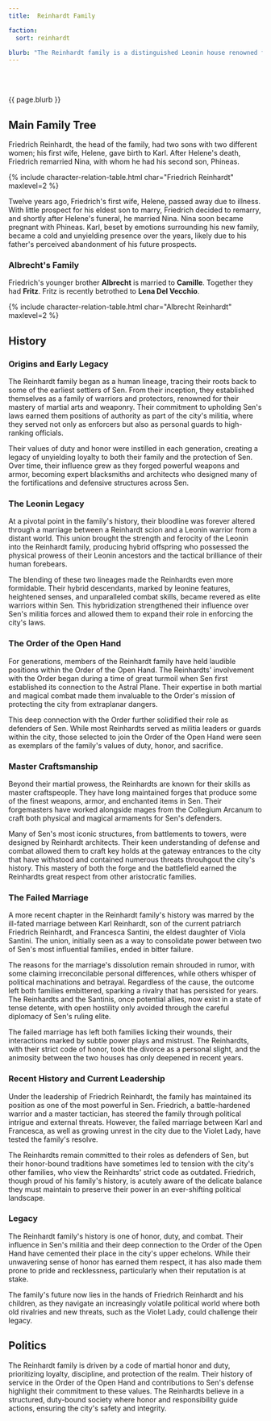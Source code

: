 ```yaml
---
title:  Reinhardt Family

faction: 
  sort: reinhardt

blurb: "The Reinhardt family is a distinguished Leonin house renowned for their fierce loyalty, expertise in engineering and architecture, and longstanding rivalry with the Santinis. Their history is marked by a commitment to duty, honor, and tradition, with members often serving in the Order of the Open Hand. Known for their formidable reputation and strategic political maneuvers, the Reinhardts are a force to be reckoned with in Sen."
---
```


<h1 id="overview" style="visibility: hidden; margin: 0px; padding: 0px;">Overview</h1>

{{ page.blurb }}

<!--more-->

## Main Family Tree
Friedrich Reinhardt, the head of the family, had two sons with two different women; his first wife, Helene, gave birth to Karl. After Helene's death, Friedrich remarried Nina, with whom he had his second son, Phineas.

{% include character-relation-table.html char="Friedrich Reinhardt" maxlevel=2 %}

Twelve years ago, Friedrich's first wife, Helene, passed away due to illness. With little prospect for his eldest son to marry, Friedrich decided to remarry, and shortly after Helene's funeral, he married Nina. Nina soon became pregnant with Phineas. Karl, beset by emotions surrounding his new family, became a cold and unyielding presence over the years, likely due to his father's perceived abandonment of his future prospects.

### Albrecht's Family
Friedrich's younger brother **Albrecht** is married to **Camille**. Together they had **Fritz**. Fritz is recently betrothed to **Lena Del Vecchio**. 

{% include character-relation-table.html char="Albrecht Reinhardt" maxlevel=2 %}

## History

### Origins and Early Legacy
The Reinhardt family began as a human lineage, tracing their roots back to some of the earliest settlers of Sen. From their inception, they established themselves as a family of warriors and protectors, renowned for their mastery of martial arts and weaponry. Their commitment to upholding Sen's laws earned them positions of authority as part of the city's militia, where they served not only as enforcers but also as personal guards to high-ranking officials. 

Their values of duty and honor were instilled in each generation, creating a legacy of unyielding loyalty to both their family and the protection of Sen. Over time, their influence grew as they forged powerful weapons and armor, becoming expert blacksmiths and architects who designed many of the fortifications and defensive structures across Sen.

### The Leonin Legacy
At a pivotal point in the family's history, their bloodline was forever altered through a marriage between a Reinhardt scion and a Leonin warrior from a distant world. This union brought the strength and ferocity of the Leonin into the Reinhardt family, producing hybrid offspring who possessed the physical prowess of their Leonin ancestors and the tactical brilliance of their human forebears. 

The blending of these two lineages made the Reinhardts even more formidable. Their hybrid descendants, marked by leonine features, heightened senses, and unparalleled combat skills, became revered as elite warriors within Sen. This hybridization strengthened their influence over Sen's militia forces and allowed them to expand their role in enforcing the city's laws.

### The Order of the Open Hand
For generations, members of the Reinhardt family have held laudible positions within the Order of the Open Hand. The Reinhardts' involvement with the Order began during a time of great turmoil when Sen first established its connection to the Astral Plane. Their expertise in both martial and magical combat made them invaluable to the Order's mission of protecting the city from extraplanar dangers.

This deep connection with the Order further solidified their role as defenders of Sen. While most Reinhardts served as militia leaders or guards within the city, those selected to join the Order of the Open Hand were seen as exemplars of the family's values of duty, honor, and sacrifice.

### Master Craftsmanship
Beyond their martial prowess, the Reinhardts are known for their skills as master craftspeople. They have long maintained forges that produce some of the finest weapons, armor, and enchanted items in Sen. Their forgemasters have worked alongside mages from the Collegium Arcanum to craft both physical and magical armaments for Sen's defenders.

Many of Sen's most iconic structures, from battlements to towers, were designed by Reinhardt architects. Their keen understanding of defense and combat allowed them to craft key holds at the gateway entrances to the city that have withstood and contained numerous threats throuhgout the city's history. This mastery of both the forge and the battlefield earned the Reinhardts great respect from other aristocratic families.

### The Failed Marriage
A more recent chapter in the Reinhardt family's history was marred by the ill-fated marriage between Karl Reinhardt, son of the current patriarch Friedrich Reinhardt, and Francesca Santini, the eldest daughter of Viola Santini. The union, initially seen as a way to consolidate power between two of Sen's most influential families, ended in bitter failure.

The reasons for the marriage's dissolution remain shrouded in rumor, with some claiming irreconcilable personal differences, while others whisper of political machinations and betrayal. Regardless of the cause, the outcome left both families embittered, sparking a rivalry that has persisted for years. The Reinhardts and the Santinis, once potential allies, now exist in a state of tense detente, with open hostility only avoided through the careful diplomacy of Sen's ruling elite. 

The failed marriage has left both families licking their wounds, their interactions marked by subtle power plays and mistrust. The Reinhardts, with their strict code of honor, took the divorce as a personal slight, and the animosity between the two houses has only deepened in recent years.

### Recent History and Current Leadership
Under the leadership of Friedrich Reinhardt, the family has maintained its position as one of the most powerful in Sen. Friedrich, a battle-hardened warrior and a master tactician, has steered the family through political intrigue and external threats. However, the failed marriage between Karl and Francesca, as well as growing unrest in the city due to the Violet Lady, have tested the family's resolve.

The Reinhardts remain committed to their roles as defenders of Sen, but their honor-bound traditions have sometimes led to tension with the city's other families, who view the Reinhardts' strict code as outdated. Friedrich, though proud of his family's history, is acutely aware of the delicate balance they must maintain to preserve their power in an ever-shifting political landscape.

### Legacy
The Reinhardt family's history is one of honor, duty, and combat. Their influence in Sen's militia and their deep connection to the Order of the Open Hand have cemented their place in the city's upper echelons. While their unwavering sense of honor has earned them respect, it has also made them prone to pride and recklessness, particularly when their reputation is at stake. 

The family's future now lies in the hands of Friedrich Reinhardt and his children, as they navigate an increasingly volatile political world where both old rivalries and new threats, such as the Violet Lady, could challenge their legacy.

## Politics
The Reinhardt family is driven by a code of martial honor and duty, prioritizing loyalty, discipline, and protection of the realm. Their history of service in the Order of the Open Hand and contributions to Sen's defense highlight their commitment to these values. The Reinhardts believe in a structured, duty-bound society where honor and responsibility guide actions, ensuring the city's safety and integrity.



